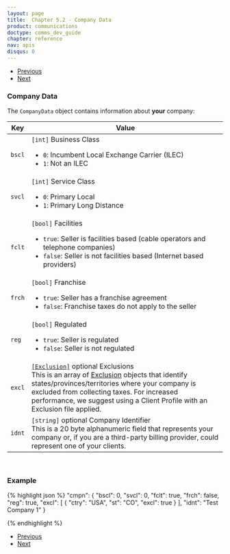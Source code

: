 ```yaml
---
layout: page
title:  Chapter 5.2 - Company Data
product: communications
doctype: comms_dev_guide
chapter: reference
nav: apis
disqus: 0
---
```


<ul class="pager">
  <li class="previous"><a href="/communications/dev-guide/reference/calc-taxes-request/"><i class="glyphicon glyphicon-chevron-left"></i>Previous</a></li>
  <li class="next"><a href="/communications/dev-guide/reference/invoice/">Next<i class="glyphicon glyphicon-chevron-right"></i></a></li>
</ul>

<h3>Company Data</h3>

The <code>CompanyData</code> object contains information about <b>your</b> company:

<div class="mobile-table">
  <table class="styled-table">
    <thead>
      <tr>
        <th>Key</th>
        <th>Value</th>
      </tr>
    </thead>
    <tbody>
      <tr>
        <td><code>bscl</code></td>
        <td><code>[int]</code> Business Class
          <ul class="dev-guide-list">
            <li><code>0</code>: Incumbent Local Exchange Carrier (ILEC)</li>
            <li><code>1</code>: Not an ILEC</li>
          </ul>
        </td>
      </tr>
      <tr>
        <td><code>svcl</code></td>
        <td><code>[int]</code> Service Class
          <ul class="dev-guide-list">
            <li><code>0</code>: Primary Local</li>
            <li><code>1</code>: Primary Long Distance</li>
          </ul>
        </td>
      </tr>
      <tr>
        <td><code>fclt</code></td>
        <td><code>[bool]</code> Facilities
          <ul class="dev-guide-list">
            <li><code>true</code>: Seller is facilities based (cable operators and telephone companies)</li>
            <li><code>false</code>: Seller is not facilities based (Internet based providers)</li>
          </ul>
        </td>
      </tr>
      <tr>
        <td><code>frch</code></td>
        <td><code>[bool]</code> Franchise 
          <ul class="dev-guide-list">
            <li><code>true</code>: Seller has a franchise agreement</li>
            <li><code>false</code>: Franchise taxes do not apply to the seller</li>
          </ul>
        </td>
      </tr>
      <tr>
        <td><code>reg</code></td>
        <td><code>[bool]</code> Regulated 
          <ul class="dev-guide-list">
            <li><code>true</code>: Seller is regulated</li>
            <li><code>false</code>: Seller is not regulated</li>
          </ul>
        </td>
      </tr>
      <tr>
        <td><code>excl</code></td>
        <td><a class="dev-guide-link" href="/communications/dev-guide/reference/exclusion/"><code>[Exclusion]</code></a> <span class="t5">optional</span> Exclusions 
        <br>
        This is an array of <a class="dev-guide-link" href="/communications/dev-guide/reference/exclusion/">Exclusion</a> objects that identify states/provinces/territories where your company is excluded from collecting taxes. For increased performance, we suggest using a Client Profile with an Exclusion file applied.
        </td>
      </tr>
      <tr>
        <td><code>idnt</code></td>
        <td><code>[string]</code> <span class="t5">optional</span> Company Identifier 
        <br>
        This is a 20 byte alphanumeric field that represents your company or, if you are a third-party billing provider, could represent one of your clients.
        </td>
      </tr>
    </tbody>
  </table>
<div>
<br>

<h3>Example</h3>

{% highlight json %}
"cmpn": {
    "bscl": 0,
    "svcl": 0,
    "fclt": true,
    "frch": false,
    "reg": true,
    "excl": [
      {
        "ctry": "USA",
        "st": "CO",
        "excl": true
      }
    ],
    "idnt": "Test Company 1"
  }

{% endhighlight %}

<ul class="pager">
  <li class="previous"><a href="/communications/dev-guide/reference/calc-taxes-request/"><i class="glyphicon glyphicon-chevron-left"></i>Previous</a></li>
  <li class="next"><a href="/communications/dev-guide/reference/invoice/">Next<i class="glyphicon glyphicon-chevron-right"></i></a></li>
</ul>